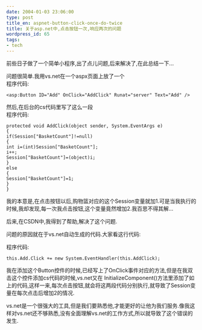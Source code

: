 ```yaml
---
date: 2004-01-03 23:06:00
type: post
title_en: aspnet-button-click-once-do-twice
title: 关于asp.net中,点击按钮一次,响应两次的问题
wordpress_id: 65
tags:
- tech
---
```


前些日子做了一个简单小程序,出了点儿问题,后来解决了,在此总结一下...  
  
问题很简单.我用vs.net在一个aspx页面上放了一个  
程序代码:

`<asp:Button ID="Add" OnClick="AddClick" Runat="server" Text="Add" />`

然后,在后台的cs代码里写了这么一段  
程序代码:

	protected void AddClick(object sender, System.EventArgs e)  
	{  
	if(Session["BasketCount"]!=null)  
	{  
	int i=(int)Session["BasketCount"];  
	i++;  
	Session["BasketCount"]=(object)i;  
	}  
	else  
	{  
	Session["BasketCount"]=1;  
	}  
	}
  
我的本意是,在点击按钮以后,购物篮对应的这个Session变量就加1.可是当我执行的时候,我却发现,每一次我点击按钮,这个变量竟然增加2.我百思不得其解...  
  
后来,在CSDN中,我得到了帮助,解决了这个问题.  
  
问题的原因就在于vs.net自动生成的代码.大家看这行代码:  

程序代码:

`this.Add.Click += new System.EventHandler(this.AddClick);`

我在添加这个Button控件的时候,已经写上了OnClick事件对应的方法,但是在我双击这个控件添加cs代码的时候,vs.net又在 InitializeComponent()方法里添加了如上的代码,这样一来,每次点击按钮,就会将这两段代码分别执行,就导致了Session变量在每次点击后增加2的情况.  
  
vs.net是一个很强大的工具,但是我们要熟悉他,才能更好的让他为我们服务.像我这样对vs.net还不够熟悉,没有全面理解vs.net的工作方式,所以就导致了这个错误的发生.

[](http://www.icbean.com/nickcheng/default.asp?cat=2)
